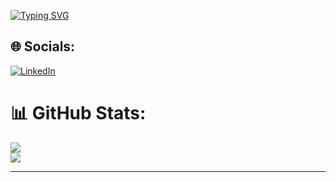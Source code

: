 [![Typing SVG](https://readme-typing-svg.herokuapp.com?font=Lato&color=1098AD&lines=Maciej+Szefler's+profile)](https://git.io/typing-svg)

## 🌐 Socials:
[![LinkedIn](https://img.shields.io/badge/LinkedIn-%230077B5.svg?logo=linkedin&logoColor=white)](https://www.linkedin.com/in/maciej-szefler/) 

# 📊 GitHub Stats:
![](https://github-readme-streak-stats.herokuapp.com/?user=rysiekpol&theme=dark&hide_border=false)<br/>
![](https://github-readme-stats.vercel.app/api/top-langs/?username=rysiekpol&theme=dark&hide_border=false&include_all_commits=true&count_private=true&layout=compact)

---
<!-- Proudly created with GPRM ( https://gprm.itsvg.in ) -->
